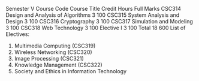 Semester V
Course Code Course Title Credit Hours Full Marks
CSC314 Design and Analysis of Algorithms 3 100
CSC315 System Analysis and Design 3 100
CSC316 Cryptography 3 100
CSC317 Simulation and Modeling 3 100
CSC318 Web Technology 3 100
Elective I 3 100
Total 18 600
List of Electives:
1. Multimedia Computing (CSC319)
2. Wireless Networking (CSC320)
3. Image Processing (CSC321)
4. Knowledge Management (CSC322)
5. Society and Ethics in Information Technology